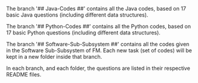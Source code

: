 The branch '## Java-Codes ##' contains all the Java codes, based on 17 basic Java questions (including different data structures).

The branch '## Python-Codes ##' contains all the Python codes, based on 17 basic Python questions (including different data structures).

The branch '## Software-Sub-Subsystem ##' contains all the codes given in the Software Sub-Subsystem of FM.
Each new task (set of codes) will be kept in a new folder inside that branch.

In each branch, and each folder, the questions are listed in their respective README files.
